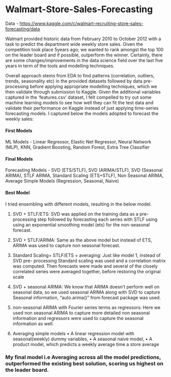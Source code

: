 # Walmart-Store-Sales-Forecasting

Data - https://www.kaggle.com/c/walmart-recruiting-store-sales-forecasting/data

Walmart provided historic data from February 2010 to October 2012 with a task to predict the department wide weekly store sales.
Given the competition took place 5years ago; we wanted to rank amongst the top 100 on the leader board and if possible, outperform the winner. Certainly, there are some changes/improvements in the data science field over the last five years in term of the
tools and modelling techniques.

Overall approach stems from EDA to find patterns (correlation, outliers, trends, seasonality etc) in the provided datasets followed by data pre-processing before applying appropriate modelling techniques, which we then validate through submission to Kaggle.
Given the additional variables captured in the ‘features.csv’ dataset, I felt compelled to try out some machine learning models to see how well they can fit the test data and validate their performance on Kaggle instead of just applying time-series forecasting
models. I captured below the models adopted to forecast the weekly sales:

#### First Models
ML Models - Linear Regressor, Elastic Net Regressor, Neural Network (MLP), KNN, Gradient Boosting, Random Forest, Extra Tree Classifier

#### Final Models
Forecasting Models - SVD (ETS/STLF), SVD (ARIMA/STLF), SVD (Seasonal ARIMA), STLF ARIMA, Standard Scaling (ETS+STLF), Non Seasonal ARIMA, Average Simple Models (Regression, Seasonal, Naive)

#### Best Model
I tried ensembling with different models, resulting in the below model.

1. SVD + STLF/ETS: SVD was applied on the training data as a pre-processing step
followed by forecasting each series with STLF using using an exponential smoothing
model (ets) for the non-seasonal forecast.

2. SVD + STLF/ARIMA: Same as the above model but instead of ETS, ARIMA was used to
capture non seasonal forecast.

3. Standard Scaling+ STLF/ETS + averaging: Just like model 1, instead of SVD pre-
processing Standard scaling was used and a correlation matrix was computed. Then
forecasts were made and several of the closely correlated series were averaged
together, before restoring the original scale

4. SVD + seasonal ARIMA: We know that ARIMA doesn’t perform well on seasonal data,
so we used seasonal ARIMA along with SVD to capture Seasonal information,
“auto.arima()” from forecast package was used.

5. non-seasonal ARIMA with Fourier series terms as regressors: Here we used non
seasonal ARIMA to capture more detailed non seasonal information and regressors
were used to capture the seasonal information as well.

6. Averaging simple models
• A linear regression model with seasonal(weekly) dummy variables,
• A seasonal naive model,
• A product model, which predicts a weekly average time a store average

### My final model i.e Averaging across all the model predictions, outperformed the existing best solution, scoring us highest on the leader board.
